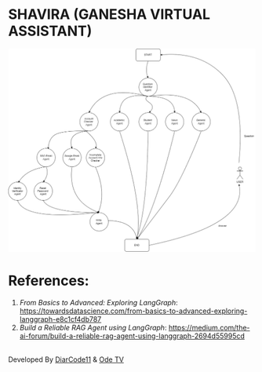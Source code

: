 # **SHAVIRA (GANESHA VIRTUAL ASSISTANT)**

![Roundmap Langgrap Shavira](/img/SHAVIRA%20ROUNDMAP%20AGENT.png)

# References:

1. _From Basics to Advanced: Exploring LangGraph_: https://towardsdatascience.com/from-basics-to-advanced-exploring-langgraph-e8c1cf4db787
2. _Build a Reliable RAG Agent using LangGraph_: https://medium.com/the-ai-forum/build-a-reliable-rag-agent-using-langgraph-2694d55995cd

\
Developed By [DiarCode11](https://github.com/DiarCode11) & [Ode TV](https://github.com/odetv)
